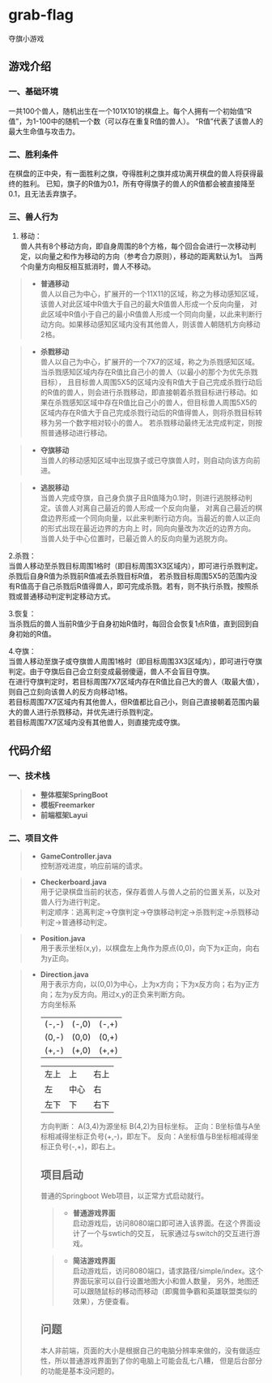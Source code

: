 # grab-flag
夺旗小游戏

## 游戏介绍

### 一、基础环境
一共100个兽人，随机出生在一个101X101的棋盘上。每个人拥有一个初始值“R值”，为1-100中的随机一个数（可以存在重复R值的兽人）。
“R值”代表了该兽人的最大生命值与攻击力。

### 二、胜利条件
在棋盘的正中央，有一面胜利之旗，夺得胜利之旗并成功离开棋盘的兽人将获得最终的胜利。
已知，旗子的R值为0.1，所有夺得旗子的兽人的R值都会被直接降至0.1，且无法丢弃旗子。

### 三、兽人行为
1. 移动：  
兽人共有8个移动方向，即自身周围的8个方格，每个回合会进行一次移动判定，以向量之和作为移动的方向（参考合力原则），移动的距离默认为1。
当两个向量方向相反相互抵消时，兽人不移动。

> - **普通移动**  
兽人以自己为中心，扩展开的一个11X11的区域，称之为移动感知区域，该兽人对此区域中R值大于自己的最大R值兽人形成一个反向向量，
对此区域中R值小于自己的最小R值兽人形成一个同向向量，以此来判断行动方向。如果移动感知区域内没有其他兽人，则该兽人朝随机方向移动2格。

> - **杀戮移动**  
兽人以自己为中心，扩展开的一个7X7的区域，称之为杀戮感知区域。当杀戮感知区域内存在R值比自己小的兽人（以最小的那个为优先杀戮目标），
且目标兽人周围5X5的区域内没有R值大于自己完成杀戮行动后的R值的兽人，则会进行杀戮移动，即直接朝着杀戮目标进行移动。如果在杀戮感知区域中存在R值比自己小的兽人，但目标兽人周围5X5的区域内存在R值大于自己完成杀戮行动后的R值得兽人，则将杀戮目标转移为另一个数字相对较小的兽人。
若杀戮移动最终无法完成判定，则按照普通移动进行移动。

> - **夺旗移动**  
当兽人的移动感知区域中出现旗子或已夺旗兽人时，则自动向该方向前进。

> - **逃脱移动**  
当兽人完成夺旗，自己身负旗子且R值降为0.1时，则进行逃脱移动判定。该兽人对离自己最近的兽人形成一个反向向量，
对离自己最近的棋盘边界形成一个同向向量，以此来判断行动方向。当最近的兽人以正向的形式出现在最近边界的方向上
时，同向向量改为次近的边界方向。  
当兽人处于中心位置时，已最近兽人的反向向量为逃脱方向。

2.杀戮：  
当兽人移动至杀戮目标周围1格时（即目标周围3X3区域内），即可进行杀戮判定。杀戮后自身R值为杀戮前R值减去杀戮目标R值，
若杀戮目标周围5X5的范围内没有R值高于自己杀戮后R值得兽人，即可完成杀戮。若有，则不执行杀戮，按照杀戮或普通移动判定判定移动方式。

3.恢复：  
当杀戮后的兽人当前R值少于自身初始R值时，每回合会恢复1点R值，直到回到自身初始的R值。

4.夺旗：  
当兽人移动至旗子或夺旗兽人周围1格时（即目标周围3X3区域内），即可进行夺旗判定。由于夺旗后自己会立刻变成最弱傻逼，兽人不会盲目夺旗。  
在进行夺旗判定时，若目标周围7X7区域内存在R值比自己大的兽人（取最大值），则自己立刻向该兽人的反方向移动1格。  
若目标周围7X7区域内有其他兽人，但R值都比自己小，则自己直接朝着范围内最大的兽人进行杀戮移动，并优先进行杀戮判定。  
若目标周围7X7区域内没有其他兽人，则直接完成夺旗。

## 代码介绍

### 一、技术栈
> - **整体框架SpringBoot**  
> - **模板Freemarker**  
> - **前端框架Layui**  

### 二、项目文件
> - **GameController.java**  
控制游戏进度，响应前端的请求。

> - **Checkerboard.java**  
用于记录棋盘当前的状态，保存着兽人与兽人之前的位置关系，以及对兽人行为进行判定。  
判定顺序：逃离判定->夺旗判定->夺旗移动判定->杀戮判定->杀戮移动判定->普通移动判定。

> - **Position.java**  
用于表示坐标(x,y)，以棋盘左上角作为原点(0,0)，向下为x正向，向右为y正向。

> - **Direction.java**  
用于表示方向，以(0,0)为中心，上为x方向；下为x反方向；右为y正方向；左为y反方向。用过x,y的正负来判断方向。  
> 方向坐标系<table>
  <tr><td>(-,-)</td><td>(-,0)</td><td>(-,+)</td></tr>
  <tr><td>(0,-)</td><td>(0,0)</td><td>(0,+)</td></tr>
  <tr><td>(+,-)</td><td>(+,0)</td><td>(+,+)</td></tr>
</table>
<table>
  <tr><td>左上</td><td>上</td><td>右上</td></tr>
  <tr><td>左</td><td>中心</td><td>右</td></tr>
  <tr><td>左下</td><td>下</td><td>右下</td></tr>
</table>
方向判断：
A(3,4)为源坐标 B(4,2)为目标坐标。
正向：B坐标值与A坐标相减得坐标正负号(+,-)，即左下。
反向：A坐标值与B坐标相减得坐标正负号(-,+)，即右上。

## 项目启动

普通的Springboot Web项目，以正常方式启动就行。

> - **普通游戏界面**  
启动游戏后，访问8080端口即可进入该界面。在这个界面设计了一个与swtich的交互，
玩家通过与switch的交互进行游戏。

> - **简洁游戏界面**  
启动游戏后，访问8080端口，请求路径/simple/index。这个界面玩家可以自行设置地图大小和兽人数量，
另外，地图还可以跟随鼠标的移动而移动（即魔兽争霸和英雄联盟类似的效果），方便查看。

## 问题

本人非前端，页面的大小是根据自己的电脑分辨率来做的，没有做适应性，所以普通游戏界面到了你的电脑上可能会乱七八糟，
但是后台部分的功能是基本没问题的。
